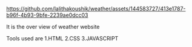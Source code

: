 
https://github.com/lalithakoushik/weather/assets/144583727/413e1787-b96f-4b93-9bfe-2239ae0dcc03

It is the over view of weather website



Tools used are 1.HTML
               2.CSS
               3.JAVASCRIPT
